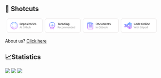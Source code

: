 ## 🚩 Shotcuts
<p align="center"><a href="https://github.com/orgs/katorlys/repositories"><img width="24%" src="Media/Repos.png"></a> <a target="_blank" href="https://katorly.gitee.io/lab/projects.html"><img width="24%" src="Media/Trend.png"></a> <a target="_blank" href="https://katorly.gitbook.io"><img width="24%" src="Media/Docs.png"></a> <a target="_blank" href="https://gitpod.io/workspaces"><img width="24%" src="Media/CodeOL.png"></a></p>
About us? <a target="_blank" href="https://katorly.gitee.io/lab">Click here</a><br>

## 📈Statistics
<a href="https://github.com/katorlys"><img src="https://badges.pufler.dev/visits/katorlys/.github?style=for-the-badge&color=85ABFF"></a> <a href="https://github.com/katorlys"><img src="https://badges.pufler.dev/repos/katorlys?style=for-the-badge&color=EE7379"></a> <a href="https://github.com/katorlys"><img src="https://badges.pufler.dev/years/katorlys?style=for-the-badge&color=GREEN"></a><br>
